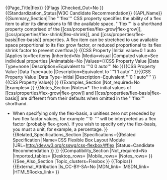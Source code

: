 {{Page_Title|flex}}
{{Flags
|Checked_Out=No
}}
{{Standardization_Status|W3C Candidate Recommendation}}
{{API_Name}}
{{Summary_Section|The '''flex''' CSS property specifies the ability of a flex item to alter its dimensions to fill the available space. '''flex''' is a shorthand property comprised of the [[css/properties/flex-grow|flex-grow]], [[css/properties/flex-shrink|flex-shrink]], and [[css/properties/flex-basis|flex-basis]] properties. A flex item can be stretched to use available space proportional to its flex grow factor, or reduced proportional to its flex shrink factor to prevent overflow.}}
{{CSS Property
|Initial value=0 1 auto
|Applies to=flex items
|Inherited=No
|Media=visual
|Computed value=See individual properties
|Animatable=No
|Values={{CSS Property Value
|Data Type=none
|Description=Equivalent to '''0 0 auto'''
No 
}}{{CSS Property Value
|Data Type=auto
|Description=Equivalent to '''1 1 auto'''
}}{{CSS Property Value
|Data Type=initial
|Description=Equivalent '''0 1 auto''''
}}{{CSS Property Value}}
}}
{{Examples_Section
|Not_required=No
|Examples=
}}
{{Notes_Section
|Notes=* The initial values of [[css/properties/flex-grow|flex-grow]] and  [[css/properties/flex-basis|flex-basis]] are different from their defaults when omitted in the '''flex''' shorthand.
* When specifying only the flex-basis, a unitless zero not preceded by two flex factor values, for example '''0&nbsp;&nbsp;''' will be interpreted as a flex factor (probably flex-grow). If you wish to specify only the flex-basis, you must a unit, for example, a percentage.
}}
{{Related_Specifications_Section
|Specifications={{Related Specification
|Name=CSS Flexible Box Layout Module
|URL=http://dev.w3.org/csswg/css-flexbox/#flex
|Status=Candidate Recommendation
}}
}}
{{Compatibility_Section
|Not_required=No
|Imported_tables=
|Desktop_rows=
|Mobile_rows=
|Notes_rows=
}}
{{See_Also_Section
|Topic_clusters=Flexbox
}}
{{Topics}}
{{External_Attribution
|Is_CC-BY-SA=No
|MDN_link=
|MSDN_link=
|HTML5Rocks_link=
}}